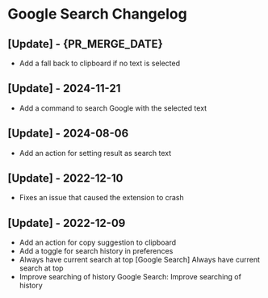 # Google Search Changelog

## [Update] - {PR_MERGE_DATE}

- Add a fall back to clipboard if no text is selected

## [Update] - 2024-11-21

- Add a command to search Google with the selected text

## [Update] - 2024-08-06

- Add an action for setting result as search text

## [Update] - 2022-12-10

- Fixes an issue that caused the extension to crash

## [Update] - 2022-12-09

- Add an action for copy suggestion to clipboard
- Add a toggle for search history in preferences
- Always have current search at top [Google Search] Always have current search at top
- Improve searching of history Google Search: Improve searching of history
